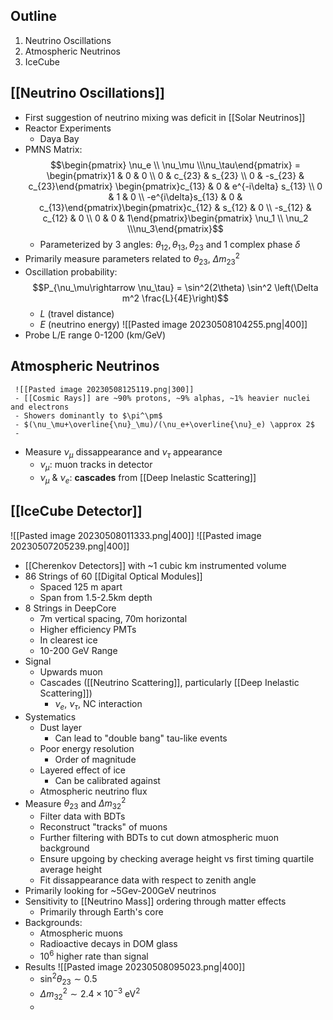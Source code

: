 ## Outline
1. Neutrino Oscillations
2. Atmospheric Neutrinos
3. IceCube

## [[Neutrino Oscillations]]
 - First suggestion of neutrino mixing  was deficit in [[Solar Neutrinos]]  
 - Reactor Experiments
	 - Daya Bay
 - PMNS Matrix: $$\begin{pmatrix} \nu_e \\ \nu_\mu \\\nu_\tau\end{pmatrix} = \begin{pmatrix}1 & 0 & 0 \\ 0 & c_{23} & s_{23} \\ 0 & -s_{23} & c_{23}\end{pmatrix} \begin{pmatrix}c_{13} & 0 & e^{-i\delta} s_{13} \\ 0 & 1 & 0 \\ -e^{i\delta}s_{13} & 0 & c_{13}\end{pmatrix}\begin{pmatrix}c_{12} & s_{12} & 0 \\ -s_{12} & c_{12} & 0 \\ 0 & 0 & 1\end{pmatrix}\begin{pmatrix} \nu_1 \\ \nu_2 \\\nu_3\end{pmatrix}$$
	 - Parameterized by 3 angles: $\theta_{12},\theta_{13},\theta_{23}$ and 1 complex phase $\delta$
 - Primarily measure parameters related to $\theta_{23}$, $\Delta m_{23}^2$
 - Oscillation probability: $$P_{\nu_\mu\rightarrow \nu_\tau} = \sin^2(2\theta) \sin^2 \left(\Delta m^2 \frac{L}{4E}\right)$$
	 - $L$ (travel distance)
	 - $E$ (neutrino energy)
		 ![[Pasted image 20230508104255.png|400]]
 - Probe L/E range 0-1200 (km/GeV)
 
## Atmospheric Neutrinos
	 ![[Pasted image 20230508125119.png|300]]
	 - [[Cosmic Rays]] are ~90% protons, ~9% alphas, ~1% heavier nuclei and electrons
	 - Showers dominantly to $\pi^\pm$
	 - $(\nu_\mu+\overline{\nu}_\mu)/(\nu_e+\overline{\nu}_e) \approx 2$
	 - 
 - Measure $\nu_\mu$ dissappearance and $\nu_\tau$ appearance
	 - $\nu_\mu$: muon tracks in detector
	 - $\nu_\mu$ & $\nu_e$: **cascades** from [[Deep Inelastic Scattering]] 

## [[IceCube Detector]]
![[Pasted image 20230508011333.png|400]]
![[Pasted image 20230507205239.png|400]]
 -  [[Cherenkov Detectors]] with ~1 cubic km instrumented volume
 - 86 Strings of 60 [[Digital Optical Modules]]
	 - Spaced 125 m apart
	 - Span from 1.5-2.5km depth
 - 8 Strings in DeepCore
	 - 7m vertical spacing, 70m horizontal
	 - Higher efficiency PMTs
	 - In clearest ice
	 - 10-200 GeV Range
 - Signal
	 - Upwards muon
	 - Cascades ([[Neutrino Scattering]], particularly [[Deep Inelastic Scattering]])
		 - $\nu_e$, $\nu_\tau$, NC interaction
 - Systematics
	 - Dust layer
		 - Can lead to "double bang" tau-like events
	 - Poor energy resolution 
		 - Order of magnitude
	 - Layered effect of ice
		 - Can be calibrated against
	 - Atmospheric neutrino flux
 - Measure $\theta_{23}$ and $\Delta m_{32}^2$
	 - Filter data with BDTs
	 - Reconstruct "tracks" of muons
	 - Further filtering with BDTs to cut down atmospheric muon background
	 - Ensure upgoing by checking average height vs first timing quartile average height
	 - Fit dissappearance data with respect to zenith angle
 - Primarily looking for ~5Gev-200GeV neutrinos
 - Sensitivity to [[Neutrino Mass]] ordering through matter effects
	 - Primarily through Earth's core
 - Backgrounds:
	 - Atmospheric muons
	 - Radioactive decays in DOM glass
	 - $10^6$ higher rate than signal
 - Results
    ![[Pasted image 20230508095023.png|400]]
	 - $\sin^2 \theta_{23} \sim 0.5$
	 - $\Delta m^2_{32} \sim 2.4\times10^{-3} \text{ eV}^2$
	 - 